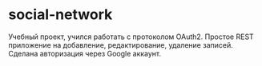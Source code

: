 # social-network
Учебный проект, учился работать с протоколом OAuth2. Простое REST приложение на добавление, редактирование, удаление записей. 
Сделана авторизация через Google аккаунт. 
